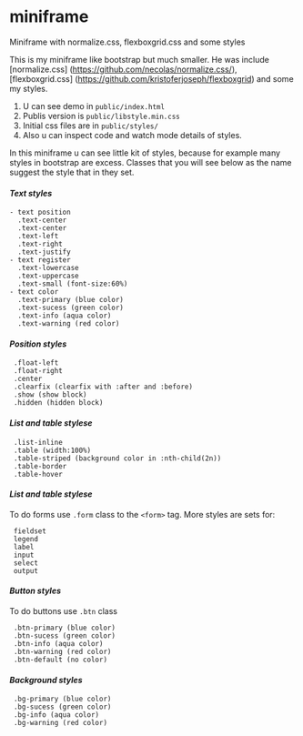 # miniframe
Miniframe with normalize.css, flexboxgrid.css and some styles

This is my miniframe like bootstrap but much smaller.
He was include [normalize.css] (https://github.com/necolas/normalize.css/),
[flexboxgrid.css] (https://github.com/kristoferjoseph/flexboxgrid)
and some my styles.

1. U can see demo in `public/index.html`
2. Publis version is `public/libstyle.min.css`
2. Initial css files are in `public/styles/`
3. Also u can inspect code and watch mode details of styles.

In this miniframe u can see little kit of styles, because for example many styles in bootstrap are excess. 
Сlasses that you will see below as the name suggest the style that in they set.



#### <i>Text styles</i>
```
- text position
  .text-center
  .text-center
  .text-left
  .text-right
  .text-justify
- text register
  .text-lowercase
  .text-uppercase
  .text-small (font-size:60%)
- text color
  .text-primary (blue color)
  .text-sucess (green color)
  .text-info (aqua color)
  .text-warning (red color)
```

#### <i>Position styles</i>
```
 .float-left
 .float-right
 .center
 .clearfix (clearfix with :after and :before)
 .show (show block)
 .hidden (hidden block)
```

#### <i>List and table stylese</i>
```
 .list-inline
 .table (width:100%)
 .table-striped (background color in :nth-child(2n))
 .table-border 
 .table-hover
```
#### <i>List and table stylese</i>
To do forms use `.form` class to the `<form>` tag. More styles are sets for:
```
 fieldset
 legend
 label
 input
 select
 output
```

#### <i>Button styles</i>
To do buttons use `.btn` class
```
 .btn-primary (blue color)
 .btn-sucess (green color)
 .btn-info (aqua color)
 .btn-warning (red color)
 .btn-default (no color)
```

#### <i>Background styles</i>
```
 .bg-primary (blue color)
 .bg-sucess (green color)
 .bg-info (aqua color)
 .bg-warning (red color)
```
